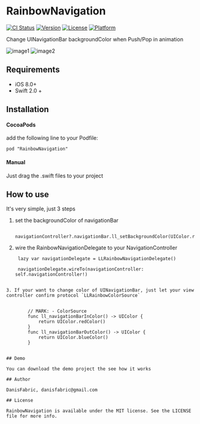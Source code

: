 # RainbowNavigation

[![CI Status](http://img.shields.io/travis/DanisFabric/RainbowNavigation.svg?style=flat)](https://travis-ci.org/DanisFabric/RainbowNavigation)
[![Version](https://img.shields.io/cocoapods/v/RainbowNavigation.svg?style=flat)](http://cocoapods.org/pods/RainbowNavigation)
[![License](https://img.shields.io/cocoapods/l/RainbowNavigation.svg?style=flat)](http://cocoapods.org/pods/RainbowNavigation)
[![Platform](https://img.shields.io/cocoapods/p/RainbowNavigation.svg?style=flat)](http://cocoapods.org/pods/RainbowNavigation)


Change UINavigationBar backgroundColor when Push/Pop in animation 

![image1](https://github.com/DanisFabric/RainbowNavigation/blob/master/images/demo1.gif)
![image2](https://github.com/DanisFabric/RainbowNavigation/blob/master/images/demo2.png)


## Requirements
* iOS 8.0+
* Swift 2.0 +


## Installation

#### CocoaPods

add the following line to your Podfile:

	pod "RainbowNavigation"

#### Manual

Just drag the .swift files to your project

## How to use

It's very simple, just 3 steps

1. set the backgroundColor of navigationBar

		navigationController?.navigationBar.ll_setBackgroundColor(UIColor.redColor()    


2. wire the RainbowNavigationDelegate to your NavigationController


		lazy var navigationDelegate = LLRainbowNavigationDelegate()

		navigationDelegate.wireTo(navigationController: self.navigationController!)
```

3. If your want to change color of UINavigationBar, just let your view controller confirm protocol `LLRainbowColorSource`


    	// MARK: - ColorSource
    	func ll_navigationBarInColor() -> UIColor {
        	return UIColor.redColor()
    	}
    	func ll_navigationBarOutColor() -> UIColor {
        	return UIColor.blueColor()
    	}


## Demo

You can download the demo project the see how it works

## Author

DanisFabric, danisfabric@gmail.com

## License

RainbowNavigation is available under the MIT license. See the LICENSE file for more info.
